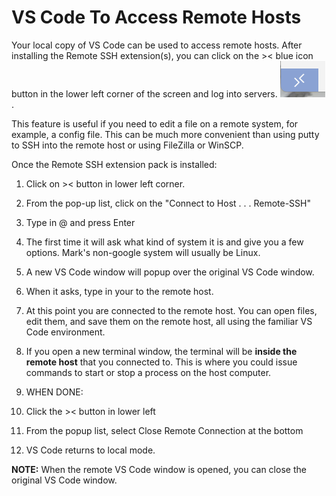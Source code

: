 # VS Code To Access Remote Hosts

Your local copy of VS Code can be used to access remote hosts. After installing the Remote SSH extension(s), you can click on the >< blue icon button in the lower left corner of the screen and log into servers. ![Remote Hosts Button](img/RemoteHostsButton.png). 

This feature is useful if you need to edit a file on a remote system, for example, a config file. This can be much more convenient than using putty to SSH into the remote host or using FileZilla or WinSCP.

Once the Remote SSH extension pack is installed:

1.  Click on >< button in lower left corner.
1.  From the pop-up list, click on the "Connect to Host . . . Remote-SSH"
1.  Type in <username>@<host-name> and press Enter
1.  The first time it will ask what kind of system it is and give you a few options. Mark's non-google system will usually be Linux. 
1.  A new VS Code window will popup over the original VS Code window.
1.  When it asks, type in your <password> to the remote host.
1.  At this point you are connected to the remote host. You can open files, edit them, and save them on the remote host, all using the familiar VS Code environment.
1.  If you open a new terminal window, the terminal will be **inside the remote host** that you connected to. This is where you could issue commands to start or stop a process on the host computer.

1.  WHEN DONE:
1.  Click the >< button in lower left
1.  From the popup list, select Close Remote Connection at the bottom
1.  VS Code returns to local mode.

**NOTE:** When the remote VS Code window is opened, you can close the original VS Code window.
